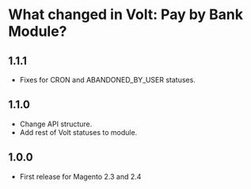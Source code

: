 # What changed in Volt: Pay by Bank Module?

## 1.1.1
* Fixes for CRON and ABANDONED_BY_USER statuses.

## 1.1.0
* Change API structure.
* Add rest of Volt statuses to module.

## 1.0.0
* First release for Magento 2.3 and 2.4
